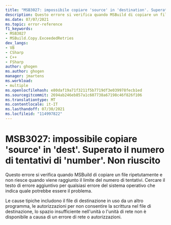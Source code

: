 ```yaml
---
title: "MSB3027: impossibile copiare 'source' in 'destination'. Superato il numero di tentativi di 'number'. non riuscito."
description: Questo errore si verifica quando MSBuild di copiare un file ripetutamente e non riesce quando viene raggiunto il limite del numero di tentativi.
ms.date: 07/07/2021
ms.topic: error-reference
f1_keywords:
- MSB3027
- MSBuild.Copy.ExceededRetries
dev_langs:
- VB
- CSharp
- C++
- FSharp
author: ghogen
ms.author: ghogen
manager: jmartens
ms.workload:
- multiple
ms.openlocfilehash: e80daf19a71f3211f5b7719df3e039978fecb1ed
ms.sourcegitcommit: 2694ab246eb857a1c607738a67198c46f826f106
ms.translationtype: MT
ms.contentlocale: it-IT
ms.lasthandoff: 07/30/2021
ms.locfileid: "114997822"
---
```

# <a name="msb3027-could-not-copy-source-to-dest-exceeded-retry-count-of-number-failed"></a>MSB3027: impossibile copiare 'source' in 'dest'. Superato il numero di tentativi di 'number'. Non riuscito

Questo errore si verifica quando MSBuild di copiare un file ripetutamente e non riesce quando viene raggiunto il limite del numero di tentativi. Cercare il testo di errore aggiuntivo per qualsiasi errore del sistema operativo che indica quale potrebbe essere il problema.

Le cause tipiche includono il file di destinazione in uso da un altro programma, le autorizzazioni per non consentire la scrittura nel file di destinazione, lo spazio insufficiente nell'unità o l'unità di rete non è disponibile a causa di un errore di rete o autorizzazioni.
